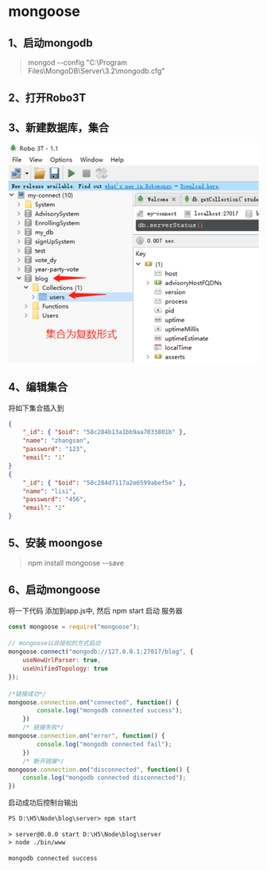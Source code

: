 # mongoose

## 1、启动mongodb

> mongod  --config  "C:\Program Files\MongoDB\Server\3.2\mongodb.cfg"

## 2、打开Robo3T

## 3、新建数据库，集合

<img src='media/1.png'>

## 4、编辑集合

将如下集合插入到

```json
{ 
    "_id": { "$oid": "58c284b13a1bb9aa7033801b" }, 
    "name": "zhangsan",
    "password": "123",
    "email": '1'
}
{ 
    "_id": { "$oid": "58c284d7117a2e6599abef5e" },
    "name": "lisi",
    "password": "456", 
    "email": '2' 
}
```



## 5、安装 moongose

> npm install mongoose --save



## 6、启动mongoose

将一下代码 添加到app.js中, 然后 npm start 启动 服务器

```javascript
const mongoose = require("mongoose");

// mongoose以非授权的方式启动
mongoose.connect("mongodb://127.0.0.1:27017/blog", {
    useNewUrlParser: true,
    useUnifiedTopology: true
});

/*链接成功*/
mongoose.connection.on("connected", function() {
        console.log("mongodb connected success");
    })
    /* 链接失败*/
mongoose.connection.on("error", function() {
        console.log("mongodb connected fail");
    })
    /* 断开链接*/
mongoose.connection.on("disconnected", function() {
    console.log("mongodb connected disconnected");
})
```



启动成功后控制台输出

```
PS D:\H5\Node\blog\server> npm start

> server@0.0.0 start D:\H5\Node\blog\server
> node ./bin/www

mongodb connected success
```

